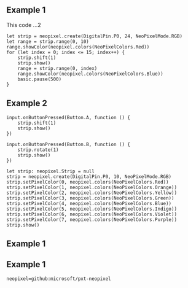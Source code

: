 ## Example 1
This code ...2

```blocks
let strip = neopixel.create(DigitalPin.P0, 24, NeoPixelMode.RGB)
let range = strip.range(0, 10)
range.showColor(neopixel.colors(NeoPixelColors.Red))
for (let index = 0; index <= 15; index++) {
    strip.shift(1)
    strip.show()
    range = strip.range(0, index)
    range.showColor(neopixel.colors(NeoPixelColors.Blue))
    basic.pause(500)
}
```

## Example 2

```blocks
input.onButtonPressed(Button.A, function () {
    strip.shift(1)
    strip.show()
})

input.onButtonPressed(Button.B, function () {
    strip.rotate(1)
    strip.show()
})

let strip: neopixel.Strip = null
strip = neopixel.create(DigitalPin.P0, 10, NeoPixelMode.RGB)
strip.setPixelColor(0, neopixel.colors(NeoPixelColors.Red))
strip.setPixelColor(1, neopixel.colors(NeoPixelColors.Orange))
strip.setPixelColor(2, neopixel.colors(NeoPixelColors.Yellow))
strip.setPixelColor(3, neopixel.colors(NeoPixelColors.Green))
strip.setPixelColor(4, neopixel.colors(NeoPixelColors.Blue))
strip.setPixelColor(5, neopixel.colors(NeoPixelColors.Indigo))
strip.setPixelColor(6, neopixel.colors(NeoPixelColors.Violet))
strip.setPixelColor(7, neopixel.colors(NeoPixelColors.Purple))
strip.show()
```


## Example 1


## Example 1

```package
neopixel=github:microsoft/pxt-neopixel
```


<script src="https://makecode.com/gh-pages-embed.js"></script><script>makeCodeRender("{{ site.makecode.home_url }}", "{{ site.github.owner_name }}/{{ site.github.repository_name }}");</script>
